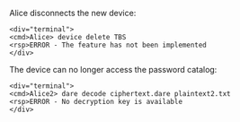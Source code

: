 
Alice disconnects the new device:


~~~~
<div="terminal">
<cmd>Alice> device delete TBS
<rsp>ERROR - The feature has not been implemented
</div>
~~~~

The device can no longer access the password catalog:


~~~~
<div="terminal">
<cmd>Alice2> dare decode ciphertext.dare plaintext2.txt
<rsp>ERROR - No decryption key is available
</div>
~~~~


